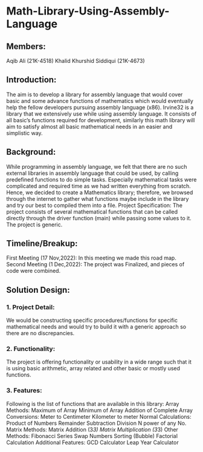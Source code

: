 # Math-Library-Using-Assembly-Language

## Members:
Aqib Ali (21K-4518)
Khalid Khurshid Siddiqui (21K-4673)

## Introduction:
The aim is to develop a library for assembly language that would cover basic and some advance functions of mathematics which would eventually help the fellow developers pursuing assembly language (x86). Irvine32 is a library that we extensively use while using assembly language. It consists of all basic’s functions required for development, similarly this math library will aim to satisfy almost all basic mathematical needs in an easier and simplistic way.
## Background:
While programming in assembly language, we felt that there are no such external libraries in assembly language that could be used, by calling predefined functions to do simple tasks. Especially mathematical tasks were complicated and required time as we had written everything from scratch. Hence, we decided to create a Mathematics library; therefore, we browsed through the internet to gather what functions maybe include in the library and try our best to compiled them into a file.
Project Specification:
The project consists of several mathematical functions that can be called directly through the driver function (main) while passing some values to it. The project is generic.
## Timeline/Breakup:
First Meeting (17 Nov,2022): In this meeting we made this road map.
Second Meeting (1 Dec,2022): The project was Finalized, and pieces of code were combined.
## Solution Design: 
### 1. Project Detail: 
We would be constructing specific procedures/functions for specific mathematical needs and would try to build it with a generic approach so there are no discrepancies. 
### 2. Functionality: 
The project is offering functionality or usability in a wide range such that it is using basic arithmetic, array related and other basic or mostly used functions.
### 3. Features: 
Following is the list of functions that are available in this library:
Array Methods:
Maximum of Array
Minimum of Array
Addition of Complete Array
Conversions:
Meter to Centimeter
Kilometer to meter
Normal Calculations:
Product of Numbers
Remainder
Subtraction
Division
N power of any No.
Matrix Methods:
Matrix Addition (3*3)
Matrix Multiplication (3*3)
Other Methods:
Fibonacci Series
Swap Numbers
Sorting (Bubble)
Factorial Calculation
Additional Features:
GCD Calculator
Leap Year Calculator





